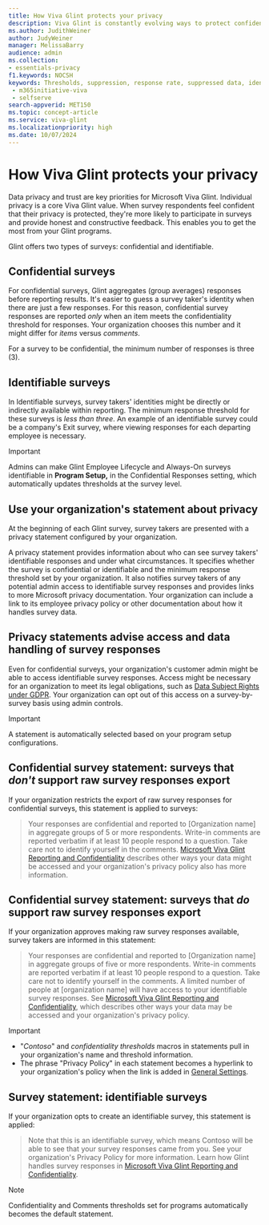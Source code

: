 ```yaml
---
title: How Viva Glint protects your privacy
description: Viva Glint is constantly evolving ways to protect confidentiality to encourage elevated levels of survey participation and honest and helpful feedback.
ms.author: JudithWeiner
author: JudyWeiner
manager: MelissaBarry
audience: admin
ms.collection: 
- essentials-privacy
f1.keywords: NOCSH
keywords: Thresholds, suppression, response rate, suppressed data, identifiable surveys
 - m365initiative-viva
 - selfserve
search-appverid: MET150
ms.topic: concept-article
ms.service: viva-glint
ms.localizationpriority: high
ms.date: 10/07/2024
---
```


# How Viva Glint protects your privacy

Data privacy and trust are key priorities for Microsoft Viva Glint. Individual privacy is a core Viva Glint value. When survey respondents feel confident that their privacy is protected, they're more likely to participate in surveys and provide honest and constructive feedback. This enables you to get the most from your Glint programs.

Glint offers two types of surveys: confidential and identifiable.

## Confidential surveys

For confidential surveys, Glint aggregates (group averages) responses before reporting results. It's easier to guess a survey taker's identity when there are just a few responses. For this reason, confidential survey responses are reported *only* when an item meets the confidentiality threshold for responses. Your organization chooses this number and it might differ for *items* versus *comments*. 

For a survey to be confidential, the minimum number of responses is three (3). 

## Identifiable surveys

In Identifiable surveys, survey takers' identities might be directly or indirectly available within reporting. The minimum response threshold for these surveys is *less than three*. An example of an identifiable survey could be a company's Exit survey, where viewing responses for each departing employee is necessary.

>[!IMPORTANT]
>Admins can make Glint Employee Lifecycle and Always-On surveys identifiable in **Program Setup,** in the Confidential Responses setting, which automatically updates thresholds at the survey level.

## Use your organization's statement about privacy

At the beginning of each Glint survey, survey takers are presented with a privacy statement configured by your organization. 

A privacy statement provides information about who can see survey takers' identifiable responses and under what circumstances. It specifies whether the survey is confidential or identifiable and the minimum response threshold set by your organization. It also notifies survey takers of any potential admin access to identifiable survey responses and provides links to more Microsoft privacy documentation. Your organization can include a link to its employee privacy policy or other documentation about how it handles survey data.

## Privacy statements advise access and data handling of survey responses

Even for confidential surveys, your organization's customer admin might be able to access identifiable survey responses. Access might be necessary for an organization to meet its legal obligations, such as [Data Subject Rights under GDPR](/microsoft-365/admin/security-and-compliance/gdpr-compliance?view=o365-worldwide&preserve-view=true). Your organization can opt out of this access on a survey-by-survey basis using admin controls. 

> [!IMPORTANT]
> A statement is automatically selected based on your program setup configurations.

## Confidential survey statement: surveys that *don't* support raw survey responses export

If your organization restricts the export of raw survey responses for confidential surveys, this statement is applied to surveys: 

> Your responses are confidential and reported to [Organization name] in aggregate groups of 5 or more respondents. Write-in comments are reported verbatim if at least 10 people respond to a question. Take care not to identify yourself in the comments. [Microsoft Viva Glint Reporting and Confidentiality](/viva/glint/reports/confidentiality-suppression-reports) describes other ways your data might be accessed and your organization's privacy policy also has more information.

## Confidential survey statement: surveys that *do* support raw survey responses export

If your organization approves making raw survey responses available, survey takers are informed in this statement:

> Your responses are confidential and reported to [Organization name] in aggregate groups of five or more respondents. Write-in comments are reported verbatim if at least 10 people respond to a question. Take care not to identify yourself in the comments. A limited number of people at [organization name] will have access to your identifiable survey responses. See [Microsoft Viva Glint Reporting and Confidentiality](/viva/glint/reports/confidentiality-suppression-reports), which describes other ways your data may be accessed and your organization's privacy policy.

> [!IMPORTANT]
> - "*Contoso*" and *confidentiality thresholds* macros in statements pull in your organization's name and threshold information.
> - The phrase "Privacy Policy" in each statement becomes a hyperlink to your organization's policy when the link is added in [General Settings](/viva/glint/setup/manage-general-settings).

## Survey statement: identifiable surveys

If your organization opts to create an identifiable survey, this statement is applied:

> Note that this is an identifiable survey, which means Contoso will be able to see that your survey responses came from you. See your organization's Privacy Policy for more information. Learn how Glint handles survey responses in [Microsoft Viva Glint Reporting and Confidentiality](/viva/glint/reports/confidentiality-suppression-reports).

> [!NOTE]
> Confidentiality and Comments thresholds set for programs automatically becomes the default statement.

